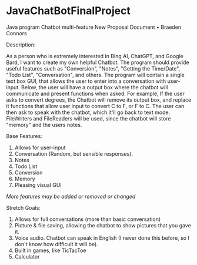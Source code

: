 # JavaChatBotFinalProject
Java program Chatbot multi-feature
New Proposal Document • Braeden Connors

Description:

As a person who is extremely interested in Bing AI, ChatGPT, and Google Bard, I want to create my own helpful
Chatbot. The program should provide useful features such as "Conversion", "Notes", "Getting the Time/Date",
"Todo List", "Conversation", and others. The program will contain a single text box GUI, that allows 
the user to enter into a conversation with user-input. Below, the user will have a output box where the
chatbot will communicate and present functions when asked. For example, If the user asks to convert degrees,
the Chatbot will remove its output box, and replace it functions that allow user input to convert C to F, or 
F to C. The user can then ask to speak with the chatbot, which it'll go back to text mode. FileWriters and
FileReaders will be used, since the chatbot will store "memory" and the users notes. 

Base Features:
1) Allows for user-input
2) Conversation (Random, but sensible responses).
3) Notes
4) Todo List
5) Conversion
6) Memory
7) Pleasing visual GUI

*More features may be added or removed or changed*


Stretch Goals:
1) Allows for full conversations (more than basic conversation)
2) Picture & file saving, allowing the chatbot to show pictures that you gave it.
3) Voice audio. Chatbot can speak in English (I never done this before, so I don't know how difficult it 
   will be).
4) Built in games, like TicTacToe
5) Calculator
